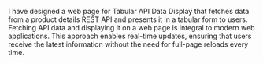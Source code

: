 I have designed a web page for Tabular API Data Display that fetches data from a product details REST API and presents it in a tabular form to users. Fetching API data and displaying it on a web page is integral to modern web applications. This approach enables real-time updates, ensuring that users receive the latest information without the need for full-page reloads every time.

